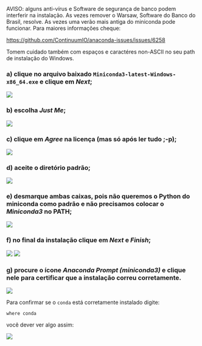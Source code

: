 AVISO: alguns anti-vírus e Software de segurança de banco podem interferir na instalação.
As vezes remover o Warsaw, Software do Banco do Brasil, resolve.
As vezes uma verão mais antiga do miniconda pode funcionar. Para maiores informações cheque:

https://github.com/ContinuumIO/anaconda-issues/issues/6258

Tomem cuidado também com espaços e caractéres non-ASCII no seu path de instalação do Windows.

### a) clique no arquivo baixado `Miniconda3-latest-Windows-x86_64.exe` e clique em *Next*;

![](images/win/01-miniconda-install.png?raw=true)


### b) escolha *Just Me*;

![](images/win/02-miniconda-justme.png?raw=true)


### c) clique em *Agree* na licença (mas só após ler tudo ;-p);

![](images/win/03-miniconda-license.png?raw=true)


### d) aceite o diretório padrão;

![](images/win/04-miniconda-directory.png?raw=true)


### e) desmarque ambas caixas, pois não queremos o Python do miniconda como padrão e não precisamos colocar o *Miniconda3* no **PATH**;

![](images/win/05-miniconda-boxes.png?raw=true)

### f) no final da instalação clique em *Next* e *Finish*;

![](images/win/06-miniconda-final-1.png?raw=true)
![](images/win/07-miniconda-final-2.png?raw=true)


### g) procure o ícone *Anaconda Prompt (miniconda3)* e clique nele para certificar que a instalação correu corretamente.

![](images/win/08-miniconda-prompt.png?raw=true)

Para confirmar se o ``conda`` está corretamente instalado digite:

```shell
where conda
```

você dever ver algo assim:

![](images/win/09-miniconda-terminal.png?raw=true)